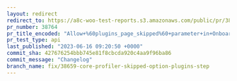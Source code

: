 ```yaml
---
layout: redirect
redirect_to: https://a8c-woo-test-reports.s3.amazonaws.com/public/pr/38764/api/index.html
pr_number: 38764
pr_title_encoded: "Allow+%60plugins_page_skipped%60+parameter+in+Onboarding+API+endpoint"
pr_test_type: api
last_published: "2023-06-16 09:20:50 +0000"
commit_sha: 427676254bbb745e81f8cbcda920c4aa9f96ba86
commit_message: "Changelog"
branch_name: fix/38659-core-profiler-skipped-option-plugins-step
---
```

